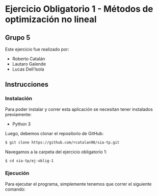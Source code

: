 # Ejercicio Obligatorio 1 - Métodos de optimización no lineal

## Grupo 5

Este ejercicio fue realizado por:

- Roberto Catalán
- Lautaro Galende
- Lucas Dell’Isola

## Instrucciones

### Instalación

Para poder instalar y correr esta aplicación se necesitan tener instalados previamente:

- Python 3

Luego, debemos clonar el repositorio de GitHub:

```bash
$ git clone https://github.com/rcatalan98/sia-tp.git
```

Navegamos a la carpeta del ejercicio obligatorio 1:

```bash
$ cd sia-tp/ej-oblig-1
```

### Ejecución

Para ejecutar el programa, simplemente tenemos que correr el siguiente comando:
